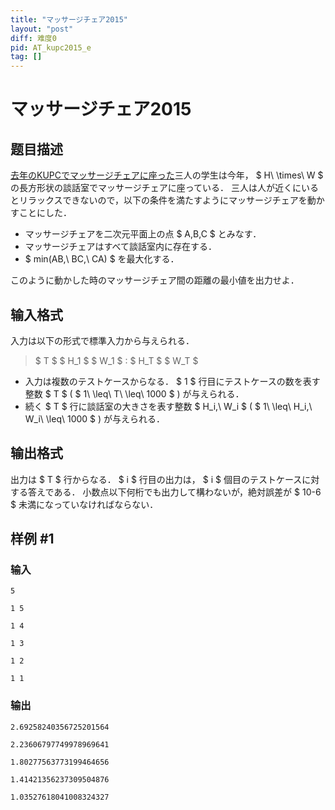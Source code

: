```yaml
---
title: "マッサージチェア2015"
layout: "post"
diff: 难度0
pid: AT_kupc2015_e
tag: []
---
```


# マッサージチェア2015

## 题目描述

[problemUrl]: https://atcoder.jp/contests/kupc2015/tasks/kupc2015_e

[去年のKUPCでマッサージチェアに座った](https://kupc2014.contest.atcoder.jp/tasks/kupc2014_a)三人の学生は今年， $ H\ \times\ W $ の長方形状の談話室でマッサージチェアに座っている． 三人は人が近くにいるとリラックスできないので，以下の条件を満たすようにマッサージチェアを動かすことにした．

- マッサージチェアを二次元平面上の点 $ A,B,C $ とみなす．
- マッサージチェアはすべて談話室内に存在する．
- $ min(AB,\ BC,\ CA) $ を最大化する．
 
 このように動かした時のマッサージチェア間の距離の最小値を出力せよ．

## 输入格式

入力は以下の形式で標準入力から与えられる．

> $ T $ $ H_1 $ $ W_1 $ : $ H_T $ $ W_T $

- 入力は複数のテストケースからなる． $ 1 $ 行目にテストケースの数を表す整数 $ T $ ( $ 1\ \leq\ T\ \leq\ 1000 $ ) が与えられる．
- 続く $ T $ 行に談話室の大きさを表す整数 $ H_i,\ W_i $ ( $ 1\ \leq\ H_i,\ W_i\ \leq\ 1000 $ ) が与えられる．

## 输出格式

 出力は $ T $ 行からなる． $ i $ 行目の出力は， $ i $ 個目のテストケースに対する答えである． 小数点以下何桁でも出力して構わないが，絶対誤差が $ 10-6 $ 未満になっていなければならない．

## 样例 #1

### 输入

```
5
1 5
1 4
1 3
1 2
1 1
```

### 输出

```
2.69258240356725201564
2.23606797749978969641
1.80277563773199464656
1.41421356237309504876
1.03527618041008324327
```

